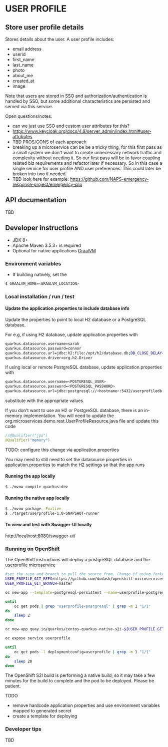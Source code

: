 # USER PROFILE
## Store user profile details
Stores details about the user. A user profile includes:
* email address
* userid
* first_name
* last_name
* photo
* about_me
* created_at
* image

Note that users are stored in SSO and authorization/authentication is handled by SSO, but some additional characteristics are persisted and served via this service.
 
Open questions/notes:
- can we just use SSO and custom user attributes for this?
- https://www.keycloak.org/docs/4.8/server_admin/index.html#user-attributes
- TBD PROS/CONS of each approach
- breaking up a microservice can be be a tricky thing, for this first pass as a small system we don't want to create unnecessary network traffic and complexity without needing it. So our first pass will be to favor coupling related biz requirements and refactor later if necessary. So in this case a single service for user profile AND user preferences. This could later be broken into two if needed.
- TBD look here for example: https://github.com/NAPS-emergency-response-project/emergency-sso
  

## API documentation
TBD

## Developer instructions
- JDK 8+
- Apache Maven 3.5.3+ is required
- Optional for native applications [GraalVM](https://www.graalvm.org/) 


### Environment variables
* If building natively, set the 
```bash
$ GRAALVM_HOME=<GRAALVM_LOCATION>
```

### Local installation / run / test

#### Update the application.properties to include database info
Update the properties to point to local H2 database or a PostgreSQL database. 

For e.g, if using H2 database, update application.properties with
```bash
quarkus.datasource.username=sarah
quarkus.datasource.password=connor
quarkus.datasource.url=jdbc:h2:file:/opt/h2/database.db;DB_CLOSE_DELAY=-1;DB_CLOSE_ON_EXIT=FALSE
quarkus.datasource.driver=org.h2.Driver
```
 if using local or remote PostgreSQL database, update application.properties with
```bash
quarkus.datasource.username=<POSTGRESQL_USER>
quarkus.datasource.password=<POSTGRESQL_PASSWORD>
quarkus.datasource.url=jdbc:postgresql://<hostname>:5432/userprofiledb
```
substitute with the appropriate values

If you don't want to use an H2 or PostgreSQL database, there is an in-memory implementation. You will need to update the org.microservices.demo.rest.UserProfileResource.java file and update this code
```java
//@Qualifier("jpa")
@Qualifier("memory")
```
TODO: configure this change via application.properties

You may need to still need to set the datasource properties in application.properties to match the H2 settings so that the app runs

#### Running the app locally
```bash
$ ./mvnw compile quarkus:dev
```

#### Running the native app locally
```bash
$ ./mvnw package -Pnative
$ ./target/userprofile-1.0-SNAPSHOT-runner
```

#### To view and test with Swagger-UI locally
http://localhost:8080/swagger-ui/

### Running on OpenShift

The OpenShift instructions will deploy a postgreSQL database and the userprofile microservice 

```bash
#set the repo and branch to pull the source from. Change if using forked repo and/or branch
USER_PROFILE_GIT_REPO=https://github.com/dudash/openshift-microservices
USER_PROFILE_GIT_BRANCH=master

oc new-app --template=postgresql-persistent --name=userprofile-postgresql --param=POSTGRESQL_USER=sarah --param=POSTGRESQL_PASSWORD=connor --param=POSTGRESQL_DATABASE=userprofiledb --param=DATABASE_SERVICE_NAME=userprofile-postgresql  -lapp=userprofile -lcomponent=db

until 
	oc get pods | grep "userprofile-postgresql" | grep -m 1 "1/1"
do
	sleep 2
done

oc new-app quay.io/quarkus/centos-quarkus-native-s2i~${USER_PROFILE_GIT_REPO}#${USER_PROFILE_GIT_BRANCH} --context-dir=/code/userprofile --name=userprofile -lcomponent=microservice

oc expose service userprofile

until 
	oc get pods -l deploymentconfig=userprofile | grep -m 1 "1/1"
do
	sleep 20
done 
```
The OpenShift S2I build is performing a native build, so it may take a few minutes for the build to complete and the pod to be deployed. Please be patient.

TODO 
- remove hardcode application properties and use environment variables mapped to generated secret
- create a template for deploying

### Developer tips
TBD 



[1]: https://access.redhat.com/documentation/en-us/red_hat_single_sign-on/7.3/
[2]: https://www.keycloak.org/docs/4.8/getting_started/index.html
[3]: https://www.graalvm.org/
